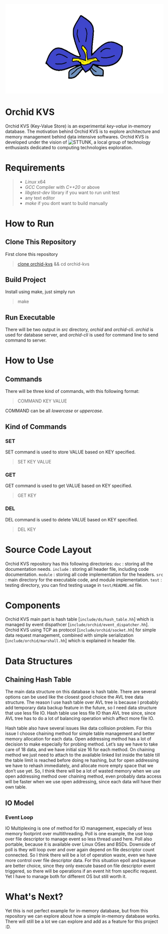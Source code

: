 ![orchid-kvs-logo](./doc/images/orchid-kvs-logo-nbg.png)

# Orchid KVS

Orchid KVS (Key-Value Store) is an experimental *key-value* in-memory database. The motivation behind Orchid KVS is to explore architecture and memory management behind data intensive softwares. Orchid KVS is developed under the vision of ![**STTUNK**](https://www.linkedin.com/company/sttunk), a local group of technology enthusiasts dedicated to computing technologies exploration.

# Requirements

> - *Linux* x64
> - *GCC* Compiler with *C++20* or above
> - *libgtest-dev* library if you want to run unit test
> - any text editor
> - *make* if you dont want to build manually

# How to Run

## Clone This Repository

First clone this repository
> [clone orchid-kvs](https://github.com/jgtkrn/orchid-kvs.git) && cd orchid-kvs

## Build Project

Install using make, just simply run
> make

## Run Executable

There will be two output in *src* directory, *orchid* and *orchid-cli*.
*orchid* is used for database server, and *orchid-cli* is used for
command line to send command to server.

# How to Use

## Commands

There will be three kind of commands, with this following format:
> COMMAND KEY VALUE

COMMAND can be all *lowercase* or *uppercase*.

## Kind of Commands
### SET
SET command is used to store VALUE based on KEY specified.
> SET KEY VALUE

### GET
GET command is used to get VALUE based on KEY specified.
> GET KEY

### DEL
DEL command is used to delete VALUE based on KEY specified.
> DEL KEY

# Source Code Layout

Orchid KVS repository has this following directories:
`doc`       : storing all the documentation needs.
`include`   : storing all header file, including code documentation.
`module`    : storing all code implementation for the headers.
`src`       : main directory for the executable code, and module implementation.
`test`      : testing directory, you can find testing usage in `test/README.md` file.

# Components

Orchid KVS main part is hash table [`include/ds/hash_table.hh`] which is managed by event dispathcer [`include/orchid/event_dispatcher.hh`]. Orchid KVS using TCP as protocol [`include/orchid/socket.hh`] for simple data request management, combined with simple serialization [`include/orchid/marshall.hh`] which is explained in header file.

# Data Structures

## Chaining Hash Table

The main data structure on this database is hash table. There are several options can be used like the closest good choice the AVL tree data structure. The reason I use hash table over AVL tree is because I probably add temporary data backup feature in the future, so I need data structure that use less file IO. Hash table use less file IO than AVL tree since, since AVL tree has to do a lot of balancing operation which affect more file IO.

Hash table also have several issues like data collision problem. For this issue I choose chaining method for simple table management and better memory allocation for each data. Open addressing method has a lot of decision to make especially for probing method. Let’s say we have to take care of 18 data, and we have initial size 16 for each method. On chaining method we just need to attach to the available linked list inside the table till the table limit is reached before doing re hashing, but for open addressing we have to rehash immediately, and allocate more empty space that we don’t use yet. So, I think there will be a lot of wasted memory when we use open addressing method over chaining method, even probably data access will be faster when we use open addressing, since each data will have their own table.

## IO Model

### Event Loop

IO Multiplexing is one of method for IO management, especially of less memory footprint over multithreading. Poll is one example, the use loop over file descriptor to manage event so less thread used here. Poll also portable, because it is available over Linux OSes and BSDs. Downside of poll is they will loop over and over again depend on file descriptor count connected. So I think there will be a lot of operation waste, even we have more control over file descriptor data. For this situation epoll and kqueue are better choice, since they only execute based on file descriptor event triggered, so there will be operations if an event hit from specific request. Yet I have to manage both for different OS but still worth it.

# What's Next?

Yet this is not perfect example for in-memory database, but from this repository we can explore about how a simple in-memory database works. There will still be a lot we can explore and add as a feature for this project :D.